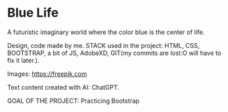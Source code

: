 # Blue Life

A futuristic imaginary world where the color blue is the center of life.

Design, code made by me.
STACK used in the project:
HTML, CSS, BOOTSTRAP, a bit of JS, AdobeXD, GIT(my commits are lost:O will have to fix it later.).

Images: https://freepik.com

Text content created with AI: ChatGPT.

GOAL OF THE PROJECT:
Practicing Bootstrap
